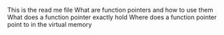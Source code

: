 This is the read me file 
What are function pointers and how to use them
What does a function pointer exactly hold
Where does a function pointer point to in the virtual memory
